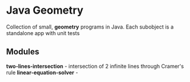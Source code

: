 # Java Geometry

Collection of small, **geometry** programs in Java. Each subobject is a
standalone app with unit tests

## Modules
**two-lines-intersection** - intersection of 2 infinite lines through
Cramer's rule
**linear-equation-solver** -